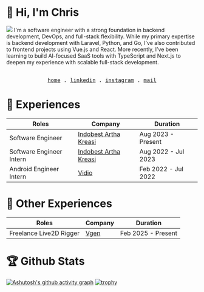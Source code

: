# 👋 Hi, I'm Chris
<img src="https://komarev.com/ghpvc/?username=haneure&color=red&style=for-the-badge"/>
I'm a software engineer with a strong foundation in backend development, DevOps, and full-stack flexibility. While my primary expertise is backend development with Laravel, Python, and Go, I’ve also contributed to frontend projects using Vue.js and React. More recently, I’ve been learning to build AI-focused SaaS tools with TypeScript and Next.js to deepen my experience with scalable full-stack development.

  
<p align="center">
  <br />
  <samp>
    <a href="https://haneure-old.vercel.app/)">home</a> .
    <a href="https://www.linkedin.com/in/haneure/" target="_blank">linkedin</a> .
    <a href="https://www.instagram.com/christianrh__" target="_blank">instagram</a> .
<!--     <a href="https://open.spotify.com/user/eragiare " target="_blank">spotify</a> . -->
    <a href="mailto:chris.richard.halim@gmail.com">mail</a>
  </samp>
</p>

# 🏢 Experiences
| Roles | Company | Duration |
| --- | --- | --- |
| Software Engineer | [Indobest Artha Kreasi](https://iak.id/) | Aug 2023 - Present |
| Software Engineer Intern | [Indobest Artha Kreasi](https://iak.id/) | Aug 2022 - Jul 2023 |
| Android Engineer Intern | [Vidio](https://www.vidio.com/) | Feb 2022 - Jul 2022 |

# 🎨 Other Experiences
| Roles | Company | Duration |
| --- | --- | --- |
| Freelance Live2D Rigger | [Vgen](https://vgen.co/noatorie) | Feb 2025 - Present |
 
# 🏆 Github Stats
[![Ashutosh's github activity graph](https://github-readme-activity-graph.vercel.app/graph?username=haneure&theme=tokyo-night&hide_border=true&area=true&grid=false&custom_title=My%20activity)](https://github.com/ashutosh00710/github-readme-activity-graph)
[![trophy](https://github-profile-trophy.vercel.app/?username=haneure&theme=tokyo-night&column=8&no-bg=false&no-frame=true&margin-h=15&margin-w=15&rank=-C)](https://github.com/ryo-ma/github-profile-trophy)
